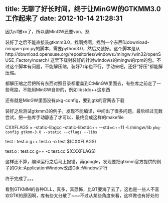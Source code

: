 title: 无聊了好长时间，终于让MinGW的GTKMM3.0工作起来了
date: 2012-10-14 21:28:31
---

因为sf被xx了，所以装MinGW还要vpn，怒

装好了之后不能直接装gtkmm3.0，找啊找啊，找到一个东西叫download-mingw-rpm.py的脚本，需要python3.0，然后又装好。这个脚本是从http://download.opensuse.org/repositories/windows:/mingw:/win32/openSUSE_Factory/noarch/ 这里下载封装好的针对windows的mingw的rpm的包。不过这个脚本有问题，不能解压缩，装好7zip也不行，手动来吧，还好“好压”都能解压缩。

都解压缩之后把所有东西对照目录都覆盖到C:MinGW里面去，有些库之前走了一些弯路，不能用MinGW自带的，例如libstdc++这东西

还有就是MinGW里面没有pkg-config，要到gtk的官网去下载

装好之后测试gtkmm3的例子，发现不能编译，中间出了很多问题，最后经过无数尝试，把一些库手动静态了才可以，最终变成这样的makefile

CXXFLAGS = -static-libgcc -static-libstdc++ --std=c++11 -L/mingw/lib `pkg-config gtkmm-3.0 --static --cflags --libs`

test : test.o
g++ test.o -o test $(CXXFLAGS)

test.o : test.cc
g++ -c test.cc $(CXXFLAGS)

这样还不算，编译运行之后马上报错，再google，发现要把gtkmm官方提供的例子的Gtk::ApplicationWindow改成Gtk::Window才行

终于完成了。。。

看到GTKMM的各种DLL，真多，真恐怖，比QT要海了去了，这也是一些人不喜欢GTK的原因啊，库有些太分散了~~~不过从某些角度来看，这样做也有好处的